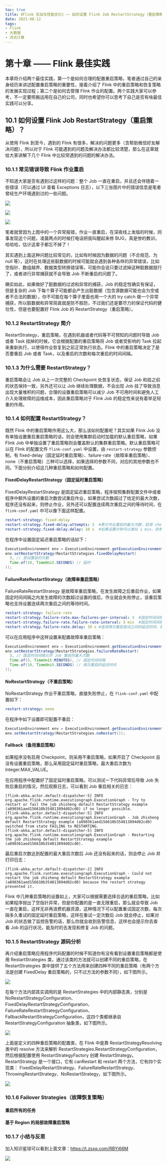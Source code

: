 ```yaml
---
toc: true
title: 《Flink 实战与性能优化》—— 如何设置 Flink Job RestartStrategy（重启策略）？
date: 2021-08-12
tags:
- Flink
- 大数据
- 流式计算
---
```



# 第十章 —— Flink 最佳实践

本章将介绍两个最佳实践，第一个是如何合理的配置重启策略，笔者通过自己的亲身经历来讲述配置重启策略的重要性，接着介绍了 Flink 中的重启策略和恢复策略的发展实现过程；第二个是如何去管理 Flink 作业的配置。两个实践大家可以参考，不一定要照搬运用在自己的公司，同时也希望你可以思考下自己是否有啥最佳实践可以分享。


## 10.1 如何设置 Flink Job RestartStrategy（重启策略）？

从使用 Flink 到至今，遇到的 Flink 有很多，解决的问题更多（含帮助微信好友解决问题），所以对于 Flink 可能遇到的问题及解决办法都比较清楚，那么在这章就给大家讲解下几个 Flink 中比较常遇到的问题的解决办法。


<!--more-->


### 10.1.1 常见错误导致 Flink 作业重启

不知道大家是否有遇到过这样的问题：整个 Job 一直在重启，并且还会伴随着一些错误（可以通过 UI 查看 Exceptions 日志），以下三张图片中的错误信息是笔者曾经生产环境遇到过的一些问题。

![](http://zhisheng-blog.oss-cn-hangzhou.aliyuncs.com/img/2019-10-04-152844.png)

![](http://zhisheng-blog.oss-cn-hangzhou.aliyuncs.com/img/2019-10-06-140519.png)

![](http://zhisheng-blog.oss-cn-hangzhou.aliyuncs.com/img/2019-09-26-2019-05-14_00-59-25.png)

笔者就曾因为上图中的一个异常报错，作业一直重启，在深夜线上发版的时候，同事发现这个问题，凌晨两点的时候打电话把我叫醒起来修 BUG，真是惨的教训，哈哈哈，估计这辈子都忘不掉了！

其实遇到上面这种问题比较常见的，比如有时候因为数据的问题（不合规范、为 null 等），这时在处理这些脏数据的时候可能就会遇到各种各样的异常错误，比如空指针、数组越界、数据类型转换错误等。可能你会说只要过滤掉这种脏数据就行了，或者进行异常捕获就不会导致 Job 不断重启的问题了。

确实如此，如果做好了脏数据的过滤和异常的捕获，Job 的稳定性确实有保证，但是复杂的 Job 下每个算子可能都会产生出脏数据（包含源数据可能也会为空或者不合法的数据），你不可能在每个算子里面也用一个大的 try catch 做一个异常捕获，所以脏数据和异常简直就是防不胜防，不过我们还是要尽力的保证代码的健壮性，但是也要配置好 Flink Job 的 RestartStrategy（重启策略）。


### 10.1.2 RestartStrategy 简介

RestartStrategy，重启策略，在遇到机器或者代码等不可预知的问题时导致 Job 或者 Task 挂掉的时候，它会根据配置的重启策略将 Job 或者受影响的 Task 拉起来重新执行，以使得作业恢复到之前正常执行状态。Flink 中的重启策略决定了是否要重启 Job 或者 Task，以及重启的次数和每次重启的时间间隔。


### 10.1.3 为什么需要 RestartStrategy？

重启策略会让 Job 从上一次完整的 Checkpoint 处恢复状态，保证 Job 和挂之前的状态保持一致，另外还可以让 Job 继续处理数据，不会出现 Job 挂了导致消息出现大量堆积的问题，合理的设置重启策略可以减少 Job 不可用时间和避免人工介入处理故障的运维成本，因此重启策略对于 Flink Job 的稳定性来说有着举足轻重的作用。


### 10.1.4 如何配置 RestartStrategy？

既然 Flink 中的重启策略作用这么大，那么该如何配置呢？其实如果 Flink Job 没有单独设置重启重启策略的话，则会使用集群启动时加载的默认重启策略，如果 Flink Job 中单独设置了重启策略则会覆盖默认的集群重启策略。默认重启策略可以在 Flink 的配置文件 `flink-conf.yaml` 中设置，由 `restart-strategy` 参数控制，有 fixed-delay（固定延时重启策略）、failure-rate（故障率重启策略）、none（不重启策略）三种可以选择，如果选择的参数不同，对应的其他参数也不同。下面分别介绍这几种重启策略和如何配置。

#### FixedDelayRestartStrategy（固定延时重启策略）

FixedDelayRestartStrategy 是固定延迟重启策略，程序按照集群配置文件中或者程序中额外设置的重启次数尝试重启作业，如果尝试次数超过了给定的最大次数，程序还没有起来，则停止作业，另外还可以配置连续两次重启之间的等待时间，在 `flink-conf.yaml` 中可以像下面这样配置。

```yaml
restart-strategy: fixed-delay
restart-strategy.fixed-delay.attempts: 3  #表示作业重启的最大次数，启用 checkpoint 的话是 Integer.MAX_VALUE，否则是 1。
restart-strategy.fixed-delay.delay: 10 s  #如果设置分钟可以类似 1 min，该参数表示两次重启之间的时间间隔，当程序与外部系统有连接交互时延迟重启可能会有帮助，启用 checkpoint 的话，延迟重启的时间是 10 秒，否则使用 akka.ask.timeout 的值。
```

在程序中设置固定延迟重启策略的话如下：

```java
ExecutionEnvironment env = ExecutionEnvironment.getExecutionEnvironment();
env.setRestartStrategy(RestartStrategies.fixedDelayRestart(
  3, // 尝试重启的次数
  Time.of(10, TimeUnit.SECONDS) // 延时
));
```

#### FailureRateRestartStrategy（故障率重启策略）

FailureRateRestartStrategy 是故障率重启策略，在发生故障之后重启作业，如果固定时间间隔之内发生故障的次数超过设置的值后，作业就会失败停止，该重启策略也支持设置连续两次重启之间的等待时间。

```yaml
restart-strategy: failure-rate
restart-strategy.failure-rate.max-failures-per-interval: 3  #固定时间间隔内允许的最大重启次数，默认 1
restart-strategy.failure-rate.failure-rate-interval: 5 min  #固定时间间隔，默认 1 分钟
restart-strategy.failure-rate.delay: 10 s #连续两次重启尝试之间的延迟时间，默认是 akka.ask.timeout 
```

可以在应用程序中这样设置来配置故障率重启策略：

```java
ExecutionEnvironment env = ExecutionEnvironment.getExecutionEnvironment();
env.setRestartStrategy(RestartStrategies.failureRateRestart(
  3, // 固定时间间隔允许 Job 重启的最大次数
  Time.of(5, TimeUnit.MINUTES), // 固定时间间隔
  Time.of(10, TimeUnit.SECONDS) // 两次重启的延迟时间
));
```

#### NoRestartStrategy（不重启策略）

NoRestartStrategy 作业不重启策略，直接失败停止，在 `flink-conf.yaml` 中配置如下：

```yaml
restart-strategy: none
```

在程序中如下设置即可配置不重启：

```java
ExecutionEnvironment env = ExecutionEnvironment.getExecutionEnvironment();
env.setRestartStrategy(RestartStrategies.noRestart());
```

#### Fallback（备用重启策略）

如果程序没有启用 Checkpoint，则采用不重启策略，如果开启了 Checkpoint 且没有设置重启策略，那么采用固定延时重启策略，最大重启次数为 Integer.MAX_VALUE。

在应用程序中配置好了固定延时重启策略，可以测试一下代码异常后导致 Job 失败后重启的情况，然后观察日志，可以看到 Job 重启相关的日志：

```text
[flink-akka.actor.default-dispatcher-5] INFO org.apache.flink.runtime.executiongraph.ExecutionGraph - Try to restart or fail the job zhisheng default RestartStrategy example (a890361aed156610b354813894d02cd0) if no longer possible.
[flink-akka.actor.default-dispatcher-5] INFO org.apache.flink.runtime.executiongraph.ExecutionGraph - Job zhisheng default RestartStrategy example (a890361aed156610b354813894d02cd0) switched from state FAILING to RESTARTING.
[flink-akka.actor.default-dispatcher-5] INFO org.apache.flink.runtime.executiongraph.ExecutionGraph - Restarting the job zhisheng default RestartStrategy example (a890361aed156610b354813894d02cd0).
```

最后重启次数达到配置的最大重启次数后 Job 还没有起来的话，则会停止 Job 并打印日志：

```text
[flink-akka.actor.default-dispatcher-2] INFO org.apache.flink.runtime.executiongraph.ExecutionGraph - Could not restart the job zhisheng default RestartStrategy example (a890361aed156610b354813894d02cd0) because the restart strategy prevented it.
```

Flink 中几种重启策略的设置如上，大家可以根据需要选择合适的重启策略，比如如果程序抛出了空指针异常，但是你配置的是一直无限重启，那么就会导致 Job 一直在重启，这样无非再浪费机器资源，这种情况下可以配置重试固定次数，每次隔多久重试的固定延时重启策略，这样在重试一定次数后 Job 就会停止，如果对 Job 的状态做了监控告警的话，那么你就会收到告警信息，这样也会提示你去查看 Job 的运行状况，能及时的去发现和修复 Job 的问题。


### 10.1.5 RestartStrategy 源码分析

再介绍重启策略应用程序代码配置的时候不知道你有没有看到设置重启策略都是使用 RestartStrategies 类，通过该类的方法就可以创建不同的重启策略，在 RestartStrategies 类中提供了五个方法用来创建四种不同的重启策略（有两个方法是创建 FixedDelay 重启策略的，只不过方法的参数不同），如下图所示。

![](http://zhisheng-blog.oss-cn-hangzhou.aliyuncs.com/img/2019-10-08-151745.png)

在每个方法内部其实调用的是 RestartStrategies 中的内部静态类，分别是 NoRestartStrategyConfiguration、FixedDelayRestartStrategyConfiguration、FailureRateRestartStrategyConfiguration、FallbackRestartStrategyConfiguration，这四个类都继承自 RestartStrategyConfiguration 抽象类，如下图所示。

![](http://zhisheng-blog.oss-cn-hangzhou.aliyuncs.com/img/2019-10-08-151617.png)

上面是定义的四种重启策略的配置类，在 Flink 中是靠 RestartStrategyResolving 类中的 resolve 方法来解析 RestartStrategies.RestartStrategyConfiguration，然后根据配置使用 RestartStrategyFactory 创建 RestartStrategy。RestartStrategy 是一个接口，它有 canRestart 和 restart 两个方法，它有四个实现类： FixedDelayRestartStrategy、FailureRateRestartStrategy、ThrowingRestartStrategy、NoRestartStrategy，如下图所示。

![](http://zhisheng-blog.oss-cn-hangzhou.aliyuncs.com/img/2019-10-08-151311.png)


### 10.1.6 Failover Strategies（故障恢复策略）


#### 重启所有的任务


#### 基于 Region 的局部故障重启策略



### 10.1.7 小结与反思



加入知识星球可以看到上面文章：https://t.zsxq.com/RBYj66M

![](http://zhisheng-blog.oss-cn-hangzhou.aliyuncs.com/img/2019-09-25-zsxq.jpg)





